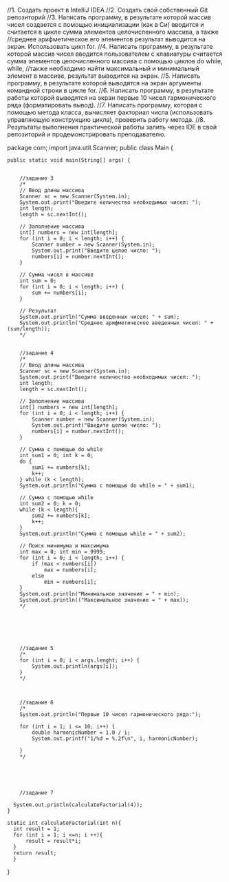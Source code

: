 //1. Создать проект в IntelliJ IDEA
//2. Создать свой собственный Git репозитoрий
//3. Написать программу, в результате которой массив чисел создается с помощью инициализации (как в Си) вводится и считается в цикле сумма элементов целочисленного массива, а также 
//среднее арифметическое его элементов результат выводится на экран. Использовать цикл for.
//4. Написать программу, в результате которой массив чисел вводится пользователем с клавиатуры считается сумма элементов целочисленного массива с помощью циклов do while, while, 
//также необходимо найти максимальный и минимальный элемент в массиве, результат выводится на экран.
//5. Написать программу, в результате которой выводятся на экран аргументы командной строки в цикле for.
//6. Написать программу, в результате работы которой выводятся на экран первые 10 чисел гармонического ряда (форматировать вывод).
//7. Написать программу, которая с помощью метода класса, вычисляет факториал числа (использовать управляющую конструкцию цикла), проверить работу метода.
//8. Результаты выполнения практической работы залить через IDE в свой репозитoрий и продемонстрировать преподавателю.








package com;
import java.util.Scanner;
public class Main {

    public static void main(String[] args) {


        //задание 3
        /*
        // Ввод длины массива
        Scanner sc = new Scanner(System.in);
        System.out.print("Введите количество необходимых чисел: ");
        int length;
        length = sc.nextInt();

        // Заполнение массива
        int[] numbers = new int[length];
        for (int i = 0; i < length; i++) {
            Scanner number = new Scanner(System.in);
            System.out.print("Введите целое число: ");
            numbers[i] = number.nextInt();
        }

        // Сумма чисел в массиве
        int sum = 0;
        for (int i = 0; i < length; i++) {
            sum += numbers[i];
        }

        // Результат
        System.out.println("Сумма введенных чисел: " + sum);
        System.out.println("Среднее арифметическое введенных чисел: " + (sum/length));
        */


        //задание 4
        /*
        // Ввод длины массива
        Scanner sc = new Scanner(System.in);
        System.out.print("Введите количество необходимых чисел: ");
        int length;
        length = sc.nextInt();

        // Заполнение массива
        int[] numbers = new int[length];
        for (int i = 0; i < length; i++) {
            Scanner number = new Scanner(System.in);
            System.out.print("Введите целое число: ");
            numbers[i] = number.nextInt();
        }

        // Сумма с помощью do while
        int sum1 = 0; int k = 0;
        do {
            sum1 += numbers[k];
            k++;
        } while (k < length);
        System.out.println("Сумма с помощью do while = " + sum1);

        // Сумма с помощью while
        int sum2 = 0; k = 0;
        while (k < length){
            sum2 += numbers[k];
            k++;
        }
        System.out.println("Сумма с помощью while = " + sum2);

        // Поиск минимума и максимума
        int max = 0; int min = 9999;
        for (int i = 0; i < length; i++) {
            if (max < numbers[i])
                max = numbers[i];
            else
                min = numbers[i];
        }
        System.out.println("Минимальное значение = " + min);
        System.out.println(("Максимальное значение = " + max));
        */






        //задание 5
        /*
        for (int i = 0; i < args.lenght; i++) {
            System.out.println(args[i]);
        }
        */



        //задание 6
        /*
        System.out.println("Первые 10 чисел гармонического ряда:");

        for (int i = 1; i <= 10; i++) {
            double harmonicNumber = 1.0 / i;
            System.out.printf("1/%d = %.2f\n", i, harmonicNumber);

        }
        */





        //задание 7
    
      System.out.println(calculateFactorial(4));
    }
  
    static int calculateFactorial(int n){
      int result = 1;
      for (int i = 1; i <=n; i ++){
          result = result*i;
      }
      return result;
      }
}




